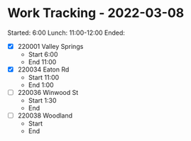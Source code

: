 # Work Tracking - 2022-03-08
Started: 6:00
Lunch: 11:00-12:00
Ended:
- [X] 220001 Valley Springs
	- Start 6:00
	- End 11:00
- [x] 220034 Eaton Rd
	- Start 11:00
	- End 1:00
- [ ] 220036 Winwood St
	- Start 1:30
	- End 
- [ ] 220038 Woodland
	- Start
	- End
